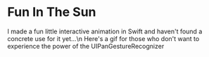 # Fun In The Sun
I made a fun little interactive animation in Swift and haven't found a concrete use for it yet...\n
Here's a gif for those who don't want to experience the power of the UIPanGestureRecognizer
